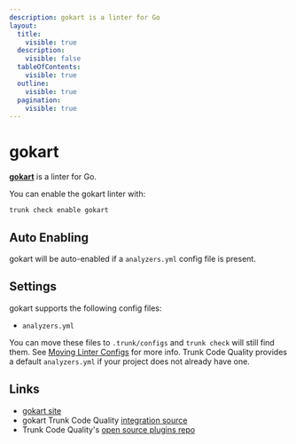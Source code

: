 ```yaml
---
description: gokart is a linter for Go
layout:
  title:
    visible: true
  description:
    visible: false
  tableOfContents:
    visible: true
  outline:
    visible: true
  pagination:
    visible: true
---
```


# gokart

[**gokart**](https://github.com/praetorian-inc/gokart) is a linter for Go.

You can enable the gokart linter with:

```shell
trunk check enable gokart
```

## Auto Enabling

gokart will be auto-enabled if a `analyzers.yml` config file is present.

## Settings

gokart supports the following config files:

* `analyzers.yml`

You can move these files to `.trunk/configs` and `trunk check` will still find them. See [Moving Linter Configs](broken-reference) for more info. Trunk Code Quality provides a default `analyzers.yml` if your project does not already have one.

## Links

* [gokart site](https://github.com/praetorian-inc/gokart)
* gokart Trunk Code Quality [integration source](https://github.com/trunk-io/plugins/tree/main/linters/gokart)
* Trunk Code Quality's [open source plugins repo](https://github.com/trunk-io/plugins/tree/main)
